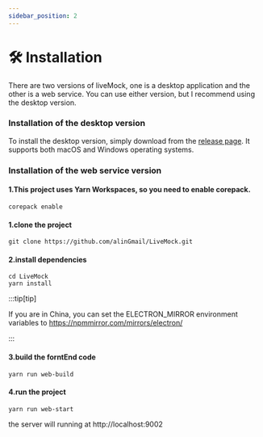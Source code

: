 ```yaml
---
sidebar_position: 2
---
```


# 🛠️ Installation

There are two versions of liveMock, one is a desktop application and the other is a web service. You can use either version, but I recommend using the desktop version.

### Installation of the desktop version

To install the desktop version, simply download from the [release page](https://github.com/alinGmail/LiveMock/releases). It supports both macOS and Windows operating systems.

### Installation of the web service version

#### 1.This project uses Yarn Workspaces, so you need to enable corepack.

```
corepack enable
```

#### 1.clone the project

```
git clone https://github.com/alinGmail/LiveMock.git
```

#### 2.install dependencies

```
cd LiveMock
yarn install
```

:::tip[tip]

If you are in China, you can set the ELECTRON_MIRROR environment variables to
https://npmmirror.com/mirrors/electron/

:::

#### 3.build the forntEnd code

```
yarn run web-build
```

#### 4.run the project

```
yarn run web-start
```

the server will running at http://localhost:9002
